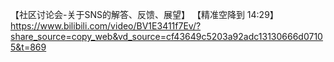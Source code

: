 【社区讨论会-关于SNS的解答、反馈、展望】 【精准空降到 14:29】 https://www.bilibili.com/video/BV1E3411f7Ev/?share_source=copy_web&vd_source=cf43649c5203a92adc13130666d07105&t=869